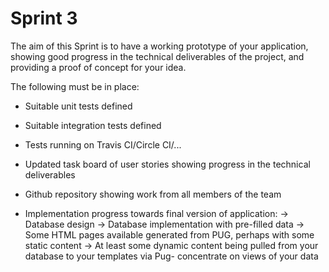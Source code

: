 # Sprint 3
The aim of this Sprint is to have a working prototype of your application, showing good progress in the technical deliverables of the project, and providing a proof of concept for your idea.

The following must be in place:

- Suitable unit tests defined

- Suitable integration tests defined

- Tests running on Travis CI/Circle CI/...

- Updated task board of user stories showing progress in the technical deliverables

- Github repository showing work from all members of the team

- Implementation progress towards final version of application:
      -> Database design
      -> Database implementation with pre-filled data
      -> Some HTML pages available generated from PUG, perhaps with some static content
      -> At least some dynamic content being pulled from your database to your templates via Pug- concentrate on views of your data
